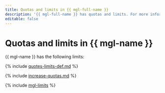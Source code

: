 ```yaml
---
title: Quotas and limits in {{ mgl-full-name }}
description: '{{ mgl-full-name }} has quotas and limits. For more information about the service restrictions, read this article.'
editable: false
---
```


# Quotas and limits in {{ mgl-name }}

{{ mgl-name }} has the following limits:

{% include [quotes-limits-def.md](../../_includes/quotes-limits-def.md) %}

{% include [increase-quotas.md](../../_includes/increase-quotas.md) %}

{% include [mgl-limits](../../_includes/managed-gitlab/limits.md) %}
